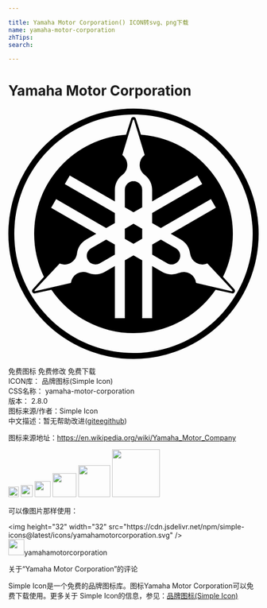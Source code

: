 ```yaml
---

title: Yamaha Motor Corporation() ICON转svg、png下载
name: yamaha-motor-corporation
zhTips: 
search: 

---
```


# Yamaha Motor Corporation  <small style="font-size: 60%;font-weight: 100"></small>

<div id="svg" class="svg-wrap">
<svg role="img" xmlns="http://www.w3.org/2000/svg" viewBox="0 0 24 24"><title>Yamaha Motor Corporation icon</title><path d="M12 0A12 12 0 000 12a12 12 0 0012 12 12 12 0 0012-12A12 12 0 0012 0zm0 .57C18.315.57 23.43 5.685 23.43 12c0 6.31-5.115 11.43-11.43 11.43C5.69 23.43.57 18.314.57 12 .57 5.69 5.69.57 12 .57zm0 .234c-.1 0-.183.06-.218.147l-.492 1.551A9.523 9.523 0 002.475 12c0 1.48.337 2.885.94 4.136l-1.1 1.206a.241.241 0 00-.015.262.246.246 0 00.238.115l1.592-.353a9.52 9.52 0 007.87 4.16c3.27 0 6.16-1.652 7.874-4.16l1.592.353a.236.236 0 00.23-.123.234.234 0 00-.016-.262l-1.1-1.198A9.431 9.431 0 0021.526 12a9.523 9.523 0 00-8.815-9.498L12.218.947A.237.237 0 0012 .804zm-.003.25c.024 0 .048.02.056.043l1.02 3.354a1.2 1.2 0 00-.48.957c0 .389.19.734.48.952h-.004c.436.326.718.846.718 1.429v1.12l4.326-2.497.476.825-4.802 2.77v.965l.834.48 4.802-2.774.476.825-4.326 2.5.972.56c.508.294.818.798.882 1.338v-.004a1.193 1.193 0 001.655.953l2.393 2.56c.02.02.02.047.008.07-.016.025-.04.033-.068.029l-3.413-.794a1.193 1.193 0 00-1.65-.957l.003-.004c-.5.215-1.091.199-1.6-.095l-.968-.56v4.994h-.952v-5.545l-.834-.48-.833.48v5.545h-.953V15.1l-.972.555c-.508.294-1.1.31-1.6.096l.004.004a1.193 1.193 0 00-1.651.957l-3.413.793a.054.054 0 01-.063-.028c-.016-.02-.012-.047.008-.067l2.397-2.56c.333.143.73.135 1.067-.064.338-.194.544-.528.588-.889v.004c.063-.54.373-1.044.88-1.337l.97-.56-4.327-2.496.477-.826 4.802 2.774.833-.484v-.964l-4.802-2.77.476-.826 4.326 2.496V7.79c0-.583.282-1.103.719-1.429h-.004c.29-.214.476-.56.476-.952 0-.393-.19-.738-.48-.957l1.02-3.353c.008-.028.031-.044.051-.044zm.004 5.902a.833.833 0 00-.833.833v1.67L12 9.94l.833-.48V7.789a.833.833 0 00-.833-.833zm0 4.084l-.833.48v.964l.833.476.833-.48v-.96zm-2.62 1.516l-1.444.833a.833.833 0 00-.306 1.14.822.822 0 00.723.412.83.83 0 00.416-.111l1.445-.834v-.96zm5.243 0l-.833.48V14l1.445.834a.834.834 0 00.833-1.445z"/></svg>
</div>
<detail full-name='yamaha-motor-corporation'></detail>

<div class="detail-page">
<p>
<span><span class="badge-success badge">免费图标</span> <span class="badge-success badge">免费修改</span>  <span class="badge-success badge">免费下载</span> </span>
<br/>
<span>
ICON库：
<span class="badge-secondary badge">品牌图标(Simple Icon)</span> 
</span>
<br/>
<span>
CSS名称：
<span class="badge-secondary badge">yamaha-motor-corporation</span> 
</span>

<br/>
<span>
版本：
<span class="badge-secondary badge">2.8.0</span> 
</span>
<br/>
<span>图标来源/作者：<span class="badge-light badge">Simple Icon</span></span> 
<br/>
<span class="zh-detail">中文描述：暂无<span class="help-link"><span>帮助改进</span>(<a href="https://gitee.com/liuwave/icon-helper/edit/master/json/brands/yamaha-motor-corporation.json" target="_blank" rel="noopener noreferrer">gitee</a><a href="https://github.com/liuwave/icon-helper/edit/master/json/brands/yamaha-motor-corporation.json" target="_blank" rel="noopener noreferrer">github</a></span>)</span><br/>
</p>
</div><div class="description description alert alert-light"><p>图标来源地址：<a href="https://en.wikipedia.org/wiki/Yamaha_Motor_Company" target="_blank" rel="noopener noreferrer">https://en.wikipedia.org/wiki/Yamaha_Motor_Company</a></p></div>
<div class="alert alert-dark">
<img height="21" width="21" src="https://cdn.jsdelivr.net/npm/simple-icons@latest/icons/yamahamotorcorporation.svg" />
<img height="24" width="24" src="https://cdn.jsdelivr.net/npm/simple-icons@latest/icons/yamahamotorcorporation.svg" />
<img height="32" width="32" src="https://cdn.jsdelivr.net/npm/simple-icons@latest/icons/yamahamotorcorporation.svg" />
<img height="48" width="48" src="https://cdn.jsdelivr.net/npm/simple-icons@latest/icons/yamahamotorcorporation.svg" />
<img height="64" width="64" src="https://cdn.jsdelivr.net/npm/simple-icons@latest/icons/yamahamotorcorporation.svg" />
<img height="96" width="96" src="https://cdn.jsdelivr.net/npm/simple-icons@latest/icons/yamahamotorcorporation.svg" />

</div>
<div>
  <p>可以像图片那样使用：    
  </p>
  <div class="alert alert-primary" style="font-size: 14px">
    &lt;img height="32" width="32" src="https://cdn.jsdelivr.net/npm/simple-icons@latest/icons/yamahamotorcorporation.svg" /&gt;
    <copy-btn content='<img height="32" width="32" src="https://cdn.jsdelivr.net/npm/simple-icons@latest/icons/yamahamotorcorporation.svg" />'></copy-btn>
  </div>
  <div class="alert alert-secondary">
    <img height="32" width="32" src="https://cdn.jsdelivr.net/npm/simple-icons@latest/icons/yamahamotorcorporation.svg" />yamahamotorcorporation
    <copy-btn content="yamahamotorcorporation" btn-title="复制图标名称"></copy-btn>
  </div>
</div>

<Vssue title="关于“Yamaha Motor Corporation”的评论" >关于“Yamaha Motor Corporation”的评论</Vssue>


<div><p>Simple Icon是一个免费的品牌图标库。图标Yamaha Motor Corporation可以免费下载使用。更多关于  Simple Icon的信息，参见：<a target="_blank" href="https://iconhelper.cn/brands.html">品牌图标(Simple Icon)</a>
</p></div>
